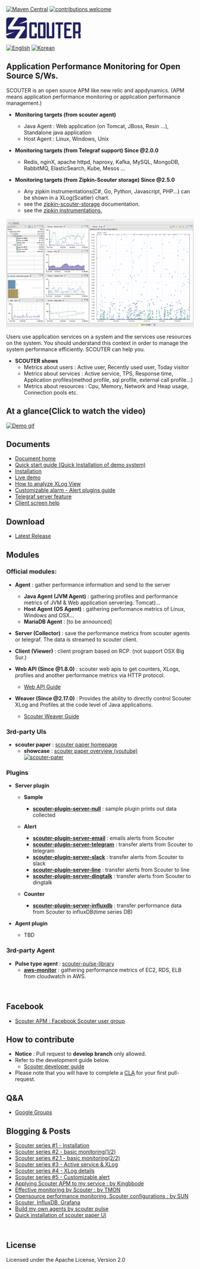 [![Maven Central](https://maven-badges.herokuapp.com/maven-central/io.github.scouter-project/scouter-parent/badge.svg?t=1)](https://maven-badges.herokuapp.com/maven-central/io.github.scouter-project/scouter-parent)
[![contributions welcome](https://img.shields.io/badge/contributions-welcome-brightgreen.svg?style=flat)](https://github.com/scouter-project/scouter/issues)


![scouter](./scouter.document/img/main/scouter-logo-w200.png)

[![English](https://img.shields.io/badge/language-English-orange.svg)](README.md) [![Korean](https://img.shields.io/badge/language-Korean-blue.svg)](README_kr.md)

## Application Performance Monitoring for Open Source S/Ws.
SCOUTER is an open source APM like new relic and appdynamics.
(APM means application performance monitoring or application performance management.)

 - **Monitoring targets (from scouter agent)**
   - Java Agent : Web application (on Tomcat, JBoss, Resin ...), Standalone java application
   - Host Agent : Linux, Windows, Unix

 - **Monitoring targets (from Telegraf support) Since @2.0.0**
   - Redis, nginX, apache httpd, haproxy, Kafka, MySQL, MongoDB, RabbitMQ, ElasticSearch, Kube, Mesos ...

 - **Monitoring targets (from Zipkin-Scouter storage) Since @2.5.0**
   - Any zipkin instrumentations(C#, Go, Python, Javascript, PHP...) can be shown in a XLog(Scatter) chart. 
   - see the [zipkin-scouter-storage](https://github.com/scouter-project/zipkin-scouter) documentation.
   - see the [zipkin instrumentations.](https://zipkin.io/pages/extensions_choices.html)  
  
![Screen](./scouter.document/img/main/dashboard-sample-1.png)

Users use application services on a system and the services use resources on the system.
You should understand this context in order to manage the system performance efficiently.
SCOUTER can help you.

- **SCOUTER shows**
  - Metrics about users : Active user, Recently used user, Today visitor
  - Metrics about services : Active service, TPS, Response time, Application profiles(method profile, sql profile, external call profile...)
  - Metrics about resources : Cpu, Memory, Network and Heap usage, Connection pools etc.

## At a glance(Click to watch the video)
[![Demo gif](./scouter.document/img/main/scouter-movie.gif)](https://youtu.be/iuArTzsD7Ws)

## Documents
 - [Document home](./scouter.document/index.md)
 - [Quick start guide (Quick Installation of demo system)](./scouter.document/main/Quick-Start.md)
 - [Installation](./scouter.document/main/Setup.md)
 - [Live demo](./scouter.document/main/Live-Demo.md)
 - [How to analyze XLog View](./scouter.document/client/Reading-XLog.md)
 - [Customizable alarm - Alert plugins guide](./scouter.document/main/Alert-Plugin-Guide.md)
 - [Telegraf server feature](./scouter.document/main/Telegraf-Server.md)
 - [Client screen help](./scouter.document/client/How-To-Use-Client.md)

## Download
 - [Latest Release](https://github.com/scouter-project/scouter/releases/)

## Modules
### Official modules:

- **Agent** : gather performance information and send to the server
  - **Java Agent (JVM Agent)** : gathering profiles and performance metrics of JVM & Web application server(eg. Tomcat)...
  - **Host Agent (OS Agent)** : gathering performance metrics of Linux, Windows and OSX...
  - **MariaDB Agent** : [to be announced]

- **Server (Collector)** : save the performance metrics from scouter agents or telegraf. The data is streamed to scouter client.

- **Client (Viewer)** : client program based on RCP. (not support OSX Big Sur.)

- **Web API (Since @1.8.0)** : scouter web apis to get counters, XLogs, profiles and another performance metrics via HTTP protocol.
  - [Web API Guide](./scouter.document/tech/Web-API-Guide.md)
  
- **Weaver (Since @2.17.0)** : Provides the ability to directly control Scouter XLog and Profiles at the code level of Java applications.
  - [Scouter Weaver Guide](./scouter.document/weaver/Weaver-Guide.md)

### 3rd-party UIs
- **scouter paper** : [scouter paper homepage](https://scouter-contrib.github.io/scouter-paper/)
  - **showcase** : [scouter paper overview (youtube)](https://www.youtube.com/watch?v=NjJ0dGhdIbU)  
[![scouter-pater](https://scouter-contrib.github.io/scouter-paper/img/img12.png)](https://www.youtube.com/watch?v=NjJ0dGhdIbU)

### Plugins
- **Server plugin**
  - **Sample**
    - **[scouter-plugin-server-null](https://github.com/scouter-project/scouter-plugin-server-null)** : sample plugin prints out data collected
  
  - **Alert**
    - **[scouter-plugin-server-email](https://github.com/scouter-contrib/scouter-plugin-server-alert-email)** : emails alerts from Scouter
    - **[scouter-plugin-server-telegram](https://github.com/scouter-contrib/scouter-plugin-server-alert-telegram)** : transfer alerts from Scouter to telegram
    - **[scouter-plugin-server-slack](https://github.com/scouter-contrib/scouter-plugin-server-alert-slack)** : transfer alerts from Scouter to slack
    - **[scouter-plugin-server-line](https://github.com/scouter-contrib/scouter-plugin-server-alert-line)** : transfer alerts from Scouter to line
    - **[scouter-plugin-server-dingtalk](https://github.com/scouter-contrib/scouter-plugin-server-alert-dingtalk)** : transfer alerts from Scouter to dingtalk
    
  - **Counter** 
    - **[scouter-plugin-server-influxdb](https://github.com/scouter-contrib/scouter-plugin-server-influxdb)** : transfer performance data from Scouter to influxDB(time series DB)  

- **Agent plugin**
  - TBD

### 3rd-party Agent
- **Pulse type agent** : [scouter-pulse-library](https://github.com/scouter-contrib/scouter-pulse)
  - **[aws-monitor](https://github.com/nices96/scouter-pulse-aws-monitor)** : gathering performance metrics of EC2, RDS, ELB from cloudwatch in AWS.

<br>

## Facebook
 - [Scouter APM : Facebook Scouter user group](https://www.facebook.com/groups/scouterapm/)

## How to contribute
 - **Notice** : Pull request to **develop branch** only allowed.
 - Refer to the development guide below.
   - [Scouter developer guide](./scouter.document/tech/Developer-Guide.md)
 - Please note that you will have to complete a [CLA](http://goo.gl/forms/xSmYs8qM9J) for your first pull-request.

## Q&A
 - [Google Groups](https://groups.google.com/forum/#!forum/scouter-project)

## Blogging & Posts
 - [Scouter series #1 - Installation](https://translate.google.co.kr/translate?hl=ko&sl=ko&tl=en&u=https%3A%2F%2Fgunsdevlog.blogspot.kr%2F2017%2F07%2Fscouter-apm-1.html)
 - [Scouter series #2 - basic monitoring(1/2)](https://translate.google.co.kr/translate?hl=ko&sl=ko&tl=en&u=https%3A%2F%2Fgunsdevlog.blogspot.kr%2F2017%2F07%2Fscouter-apm-2-12.html)
 - [Scouter series #2.1 - basic monitoring(2/2)](https://translate.google.co.kr/translate?hl=ko&sl=ko&tl=en&u=https%3A%2F%2Fgunsdevlog.blogspot.kr%2F2017%2F07%2Fscouter-apm-basic-monitoring-2.html)
 - [Scouter series #3 - Active service & XLog](https://translate.google.co.kr/translate?hl=ko&sl=ko&tl=en&u=http%3A%2F%2Fgunsdevlog.blogspot.kr%2F2018%2F05%2Fscouter-apm-xlog-howto.html)
 - [Scouter series #4 - XLog details](https://translate.google.co.kr/translate?hl=ko&sl=ko&tl=en&u=http%3A%2F%2Fgunsdevlog.blogspot.kr%2F2018%2F05%2Fscouter-apm-active-service-xlog.html)
 - [Scouter series #5 - Customizable alert](https://translate.google.co.kr/translate?hl=ko&sl=ko&tl=en&u=http%3A%2F%2Fgunsdevlog.blogspot.kr%2F2018%2F05%2Fscouter-customizable-alert.html)
 - [Applying Scouter APM to my service : by Kingbbode](https://translate.google.co.kr/translate?hl=ko&sl=ko&tl=en&u=http%3A%2F%2Fkingbbode.tistory.com%2F12)
 - [Effective monitoring by Scouter : by TMON](https://translate.google.co.kr/translate?hl=ko&sl=ko&tl=en&u=http%3A%2F%2Fblog.naver.com%2FPostView.nhn%3FblogId%3Dtmondev%26logNo%3D220870505665)
 - [Opensource performance monitoring, Scouter configurations : by SUN](https://translate.google.co.kr/translate?hl=ko&sl=ko&tl=en&u=http%3A%2F%2Fwww.popit.kr%2Fscouter-open-source-apm-config%2F)
 - [Scouter, InfluxDB, Grafana](https://translate.google.co.kr/translate?hl=ko&sl=ko&tl=en&u=https%3A%2F%2Fgunleeblog.wordpress.com%2F2016%2F04%2F01%2Fopen-source-apm-scouter-influxdb-grafana-%25EC%2597%25B0%25EB%258F%2599-step-by-step%2F)
 - [Build my own agents by scouter pulse](https://translate.google.co.kr/translate?hl=ko&sl=ko&tl=en&u=https%3A%2F%2Fgunleeblog.wordpress.com%2F2016%2F09%2F07%2Fscouter-pulse%25EB%25A5%25BC-%25EC%259D%25B4%25EC%259A%25A9%25ED%2595%2598%25EC%2597%25AC-%25EB%2582%2598%25EB%25A7%258C%25EC%259D%2598-agent-%25EB%25A7%258C%25EB%2593%25A4%25EA%25B8%25B0%2F)
 - [Quick installation of scouter paper UI](https://gunsdevlog.blogspot.kr/2018/04/scouter-web-ui-paper.html)

<br>
 
## License
Licensed under the Apache License, Version 2.0
<br>

